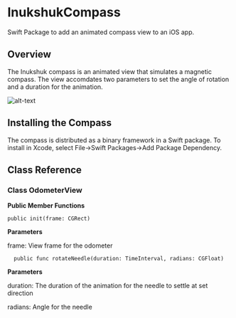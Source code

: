 # InukshukCompass

Swift Package to add an animated compass view to an iOS app.

## Overview

The Inukshuk compass is an animated view that simulates a magnetic compass.  The view accomdates two parameters to set the angle of rotation and a duration for the animation.

![alt-text](https://github.com/inukshukdeveloper/InukshukCompass/blob/main/Compass%20and%20Odometer.gif)

## Installing the Compass

The compass is distributed as a binary framework in a Swift package.  To install in Xcode, select File->Swift Packages->Add Package Dependency.

## Class Reference

### Class OdometerView

**Public Member Functions**

    public init(frame: CGRect)
     
**Parameters**
     
frame: View frame for the odometer
     
      public func rotateNeedle(duration: TimeInterval, radians: CGFloat)
     
**Parameters**
     
duration:  The duration of the animation for the needle to settle at set direction

radians:  Angle for the needle



